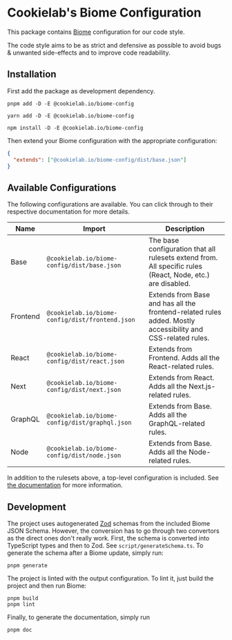 # Cookielab's Biome Configuration

This package contains [Biome](https://biomejs.dev) configuration for our code style.

The code style aims to be as strict and defensive as possible to avoid bugs & unwanted side-effects and to improve code readability.

## Installation

First add the package as development dependency.

```fish
pnpm add -D -E @cookielab.io/biome-config
```

```fish
yarn add -D -E @cookielab.io/biome-config
```

```fish
npm install -D -E @cookielab.io/biome-config
```

Then extend your Biome configuration with the appropriate configuration:

```json
{
  "extends": ["@cookielab.io/biome-config/dist/base.json"]
}
```

## Available Configurations

The following configurations are available. You can click through to their respective documentation for more details.

| Name     | Import                                          | Description                                                                                                 |
| -------- | ----------------------------------------------- | ----------------------------------------------------------------------------------------------------------- |
| Base     | `@cookielab.io/biome-config/dist/base.json`     | The base configuration that all rulesets extend from. All specific rules (React, Node, etc.) are disabled.  |
| Frontend | `@cookielab.io/biome-config/dist/frontend.json` | Extends from Base and has all the frontend-related rules added. Mostly accessibility and CSS-related rules. |
| React    | `@cookielab.io/biome-config/dist/react.json`    | Extends from Frontend. Adds all the React-related rules.                                                    |
| Next     | `@cookielab.io/biome-config/dist/next.json`     | Extends from React. Adds all the Next.js-related rules.                                                     |
| GraphQL  | `@cookielab.io/biome-config/dist/graphql.json`  | Extends from Base. Adds all the GraphQL-related rules.                                                      |
| Node     | `@cookielab.io/biome-config/dist/node.json`     | Extends from Base. Adds all the Node-related rules.                                                         |

In addition to the rulesets above, a top-level configuration is included. See [the documentation](docs/base/README.md) for more information.

## Development

The project uses autogenerated [Zod](https://zod.dev/) schemas from the included Biome JSON Schema. However, the conversion has to go through two convertors as the direct ones don't really work. First, the schema is converted into TypeScript types and then to Zod. See `script/generateSchema.ts`. To generate the schema after a Biome update, simply run:

```fish
pnpm generate
```

The project is linted with the output configuration. To lint it, just build the project and then run Biome:

```fish
pnpm build
pnpm lint
```

Finally, to generate the documentation, simply run

```fish
pnpm doc
```

